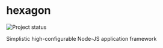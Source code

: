 hexagon
=======

![Project status](https://travis-ci.org/raaymax/hexagon.svg)


Simplistic high-configurable Node-JS application framework

